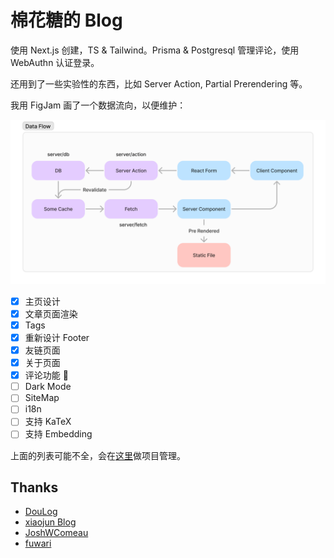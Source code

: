 # 棉花糖的 Blog

使用 Next.js 创建，TS & Tailwind。Prisma & Postgresql 管理评论，使用 WebAuthn 认证登录。

还用到了一些实验性的东西，比如 Server Action, Partial Prerendering 等。

我用 FigJam 画了一个数据流向，以便维护：

![DataFlowPic](./DataFlow.png)

- [x] 主页设计
- [x] 文章页面渲染
- [x] Tags
- [x] 重新设计 Footer
- [x] 友链页面
- [x] 关于页面
- [x] 评论功能 🎉
- [ ] Dark Mode
- [ ] SiteMap
- [ ] i18n
- [ ] 支持 KaTeX
- [ ] 支持 Embedding

上面的列表可能不全，会在[这里](https://cottoncandyz.notion.site/Blog-Project-1c0160f383824ff9bd9315c470ecc309)做项目管理。

## Thanks

- [DouLog](https://im.daidr.me/)
- [xiaojun Blog](https://github.com/xiaojundebug/xiaojun.im)
- [JoshWComeau](https://www.joshwcomeau.com/)
- [fuwari](https://github.com/saicaca/fuwari)
